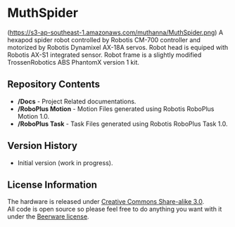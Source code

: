 # MuthSpider 
(https://s3-ap-southeast-1.amazonaws.com/muthanna/MuthSpider.png)
A hexapod spider robot controlled by Robotis CM-700 controller and motorized by Robotis Dynamixel AX-18A servos. Robot head is equiped with Robotis AX-S1 integrated sensor. Robot frame is a slightly modified TrossenRobotics ABS PhantomX version 1 kit.


Repository Contents
-------------------

* **/Docs** - Project Related documentations.
* **/RoboPlus Motion** - Motion Files generated using Robotis RoboPlus Motion 1.0.
* **/RoboPlus Task** - Task Files generated using Robotis RoboPlus Task 1.0.


Version History
---------------
* Initial version (work in progress).


License Information
-------------------
The hardware is released under [Creative Commons Share-alike 3.0](http://creativecommons.org/licenses/by-sa/3.0/).  
All code is open source so please feel free to do anything you want with it under the [Beerware license](http://en.wikipedia.org/wiki/Beerware).
